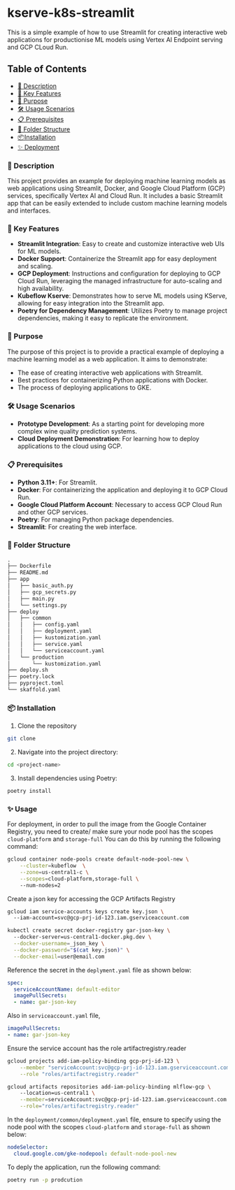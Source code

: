 # kserve-k8s-streamlit

This is a simple example of how to use Streamlit for creating interactive web applications for productionise ML models using Vertex AI Endpoint serving and GCP CLoud Run.

## Table of Contents

- [📖 Description](#description-)
- [🔑 Key Features](#key-features-)
- [🎯 Purpose](#purpose-)
- [🛠️ Usage Scenarios](#usage-scenarios-)
- [📋 Prerequisites](#prerequisites-)
- [📁 Folder Structure](#folder-structure-)
- [📦Installation](#installation-)
- [✨ Deployment ](#deployment-)


### 📖 Description

This project provides an example for deploying machine learning models as web applications using Streamlit, Docker, and Google Cloud Platform (GCP) services, specifically Vertex AI and Cloud Run. It includes a basic Streamlit app that can be easily extended to include custom machine learning models and interfaces.

### 🔑 Key Features

- **Streamlit Integration**: Easy to create and customize interactive web UIs for ML models.
- **Docker Support**: Containerize the Streamlit app for easy deployment and scaling.
- **GCP Deployment**: Instructions and configuration for deploying to GCP Cloud Run, leveraging the managed infrastructure for auto-scaling and high availability.
- **Kubeflow Kserve**: Demonstrates how to serve ML models using KServe, allowing for easy integration into the Streamlit app.
- **Poetry for Dependency Management**: Utilizes Poetry to manage project dependencies, making it easy to replicate the environment.

### 🎯 Purpose

The purpose of this project is to provide a practical example of deploying a machine learning model as a web application. It aims to demonstrate:
- The ease of creating interactive web applications with Streamlit.
- Best practices for containerizing Python applications with Docker.
- The process of deploying applications to GKE.

### 🛠️ Usage Scenarios

- **Prototype Development**: As a starting point for developing more complex wine quality prediction systems.
- **Cloud Deployment Demonstration**: For learning how to deploy applications to the cloud using GCP.


### 📋 Prerequisites

- **Python 3.11+**: For Streamlit.
- **Docker**: For containerizing the application and deploying it to GCP Cloud Run.
- **Google Cloud Platform Account**: Necessary to access GCP Cloud Run and other GCP services.
- **Poetry**: For managing Python package dependencies.
- **Streamlit**: For creating the web interface.


### 📁 Folder Structure
```md
.
├── Dockerfile
├── README.md
├── app
│   ├── basic_auth.py
│   ├── gcp_secrets.py
│   ├── main.py
│   └── settings.py
├── deploy
│   ├── common
│   │   ├── config.yaml
│   │   ├── deployment.yaml
│   │   ├── kustomization.yaml
│   │   ├── service.yaml
│   │   └── serviceaccount.yaml
│   └── production
│       └── kustomization.yaml
├── deploy.sh
├── poetry.lock
├── pyproject.toml
└── skaffold.yaml

```

### 📦 Installation 
1. Clone the repository
```bash
git clone
```

2. Navigate into the project directory:
```bash
cd <project-name>
```

3. Install dependencies using Poetry:
```bash
poetry install
```

### ✨ Usage
For deployment, in order to pull the image from the Google Container Registry, you need to create/ make sure your node pool has the scopes `cloud-platform` and `storage-full`
You can do this by running the following command:

```bash
gcloud container node-pools create default-node-pool-new \
    --cluster=kubeflow  \
    --zone=us-central1-c \
    --scopes=cloud-platform,storage-full \        
    --num-nodes=2

```

Create a json key for accessing the GCP Artifacts Registry
```bash
gcloud iam service-accounts keys create key.json \                               
  --iam-account=svc@gcp-prj-id-123.iam.gserviceaccount.com
````

```bash
kubectl create secret docker-registry gar-json-key \                             
  --docker-server=us-central1-docker.pkg.dev \
  --docker-username=_json_key \
  --docker-password="$(cat key.json)" \
  --docker-email=user@email.com
```

Reference the secret in the `deplyment.yaml` file as shown below:
```yaml
spec:
  serviceAccountName: default-editor
  imagePullSecrets:
  - name: gar-json-key
```

Also in `serviceaccount.yaml` file, 
```yaml
imagePullSecrets:
- name: gar-json-key
```

Ensure the service account has the role artifactregistry.reader
```bash
gcloud projects add-iam-policy-binding gcp-prj-id-123 \
    --member "serviceAccount:svc@gcp-prj-id-123.iam.gserviceaccount.com" \
    --role "roles/artifactregistry.reader"
```

```bash
gcloud artifacts repositories add-iam-policy-binding mlflow-gcp \                 
    --location=us-central1 \
    --member=serviceAccount:svc@gcp-prj-id-123.iam.gserviceaccount.com \
    --role="roles/artifactregistry.reader"
```

In the `deployment/common/deployment.yaml` file, ensure to specify using the node pool with the scopes `cloud-platform` and `storage-full` as shown below:

```yaml
nodeSelector:
  cloud.google.com/gke-nodepool: default-node-pool-new
```

To deply the application, run the following command:
```bash
poetry run -p prodcution
```